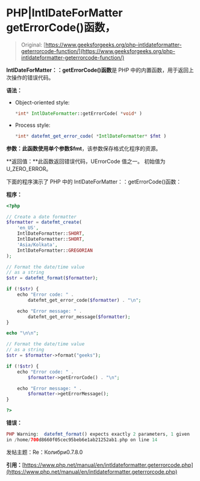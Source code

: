 # PHP|IntlDateForMatter getErrorCode()函数，

> Original: [https://www.geeksforgeeks.org/php-intldateformatter-geterrorcode-function/](https://www.geeksforgeeks.org/php-intldateformatter-geterrorcode-function/)

**IntlDateForMatter：：getErrorCode()函数**是 PHP 中的内置函数，用于返回上次操作的错误代码。

**语法：**

*   Object-oriented style:

    ```php
    *int* IntlDateFormatter::getErrorCode( *void* )
    ```

*   Process style:

    ```php
    *int* datefmt_get_error_code( *IntlDateFormatter* $fmt )
    ```

**参数：**此函数使用单个参数**$fmt**，该参数保存格式化程序的资源。

**返回值：**此函数返回错误代码，UErrorCode 值之一。 初始值为 U_ZERO_ERROR。

下面的程序演示了 PHP 中的 IntlDateForMatter：：getErrorCode()函数：

**程序：**

```php
<?php

// Create a date formatter
$formatter = datefmt_create(
    'en_US',
    IntlDateFormatter::SHORT,
    IntlDateFormatter::SHORT,
    'Asia/Kolkata',
    IntlDateFormatter::GREGORIAN
);

// Format the date/time value
// as a string
$str = datefmt_format($formatter);

if (!$str) {
    echo "Error code: " . 
        datefmt_get_error_code($formatter) . "\n";

    echo "Error message: " . 
        datefmt_get_error_message($formatter);
}

echo "\n\n";

// Format the date/time value
// as a string
$str = $formatter->format("geeks");

if (!$str) {
    echo "Error code: " . 
        $formatter->getErrorCode() . "\n";

    echo "Error message: " . 
        $formatter->getErrorMessage();
}

?>
```

**错误：**

```php
PHP Warning:  datefmt_format() expects exactly 2 parameters, 1 given
in /home/700d8660f05cec95beb6e1ab21252ab1.php on line 14
```

发帖主题：Re：Колибри0.7.8.0

**引用：**[https://www.php.net/manual/en/intldateformatter.geterrorcode.php](https://www.php.net/manual/en/intldateformatter.geterrorcode.php)